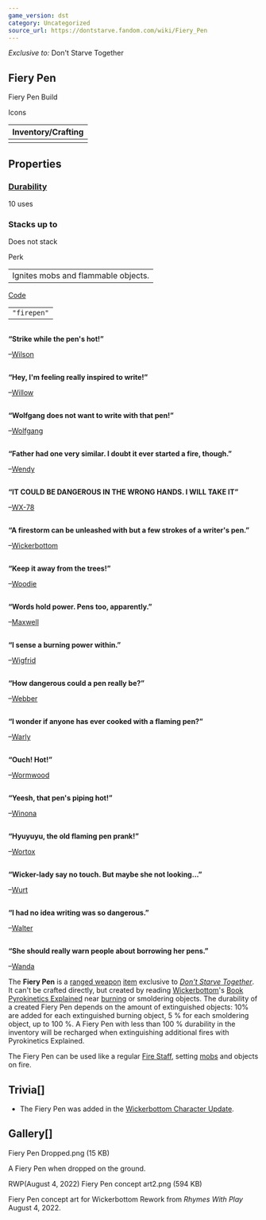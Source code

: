 ```yaml
---
game_version: dst
category: Uncategorized
source_url: https://dontstarve.fandom.com/wiki/Fiery_Pen
---
```


*Exclusive to:* Don't Starve Together

## Fiery Pen

Fiery Pen Build

Icons

| Inventory/Crafting |
| --- |
|  |

## Properties

### [Durability](/wiki/Durability "Durability")

10 uses

### Stacks up to

Does not stack

Perk

|  |
| --- |
| Ignites mobs and flammable objects. |

[Code](/wiki/Console "Console")

|  |
| --- |
| `"firepen"` |

![](data:image/gif;base64,R0lGODlhAQABAIABAAAAAP///yH5BAEAAAEALAAAAAABAAEAQAICTAEAOw%3D%3D)

**“**Strike while the pen's hot!**”**

–[Wilson](/wiki/Wilson "Wilson")

![](data:image/gif;base64,R0lGODlhAQABAIABAAAAAP///yH5BAEAAAEALAAAAAABAAEAQAICTAEAOw%3D%3D)

**“**Hey, I'm feeling really inspired to write!**”**

–[Willow](/wiki/Willow "Willow")

![](data:image/gif;base64,R0lGODlhAQABAIABAAAAAP///yH5BAEAAAEALAAAAAABAAEAQAICTAEAOw%3D%3D)

**“**Wolfgang does not want to write with that pen!**”**

–[Wolfgang](/wiki/Wolfgang "Wolfgang")

![](data:image/gif;base64,R0lGODlhAQABAIABAAAAAP///yH5BAEAAAEALAAAAAABAAEAQAICTAEAOw%3D%3D)

**“**Father had one very similar. I doubt it ever started a fire, though.**”**

–[Wendy](/wiki/Wendy "Wendy")

![](data:image/gif;base64,R0lGODlhAQABAIABAAAAAP///yH5BAEAAAEALAAAAAABAAEAQAICTAEAOw%3D%3D)

**“**IT COULD BE DANGEROUS IN THE WRONG HANDS. I WILL TAKE IT**”**

–[WX-78](/wiki/WX-78 "WX-78")

![](data:image/gif;base64,R0lGODlhAQABAIABAAAAAP///yH5BAEAAAEALAAAAAABAAEAQAICTAEAOw%3D%3D)

**“**A firestorm can be unleashed with but a few strokes of a writer's pen.**”**

–[Wickerbottom](/wiki/Wickerbottom "Wickerbottom")

![](data:image/gif;base64,R0lGODlhAQABAIABAAAAAP///yH5BAEAAAEALAAAAAABAAEAQAICTAEAOw%3D%3D)

**“**Keep it away from the trees!**”**

–[Woodie](/wiki/Woodie "Woodie")

![](data:image/gif;base64,R0lGODlhAQABAIABAAAAAP///yH5BAEAAAEALAAAAAABAAEAQAICTAEAOw%3D%3D)

**“**Words hold power. Pens too, apparently.**”**

–[Maxwell](/wiki/Maxwell "Maxwell")

![](data:image/gif;base64,R0lGODlhAQABAIABAAAAAP///yH5BAEAAAEALAAAAAABAAEAQAICTAEAOw%3D%3D)

**“**I sense a burning power within.**”**

–[Wigfrid](/wiki/Wigfrid "Wigfrid")

![](data:image/gif;base64,R0lGODlhAQABAIABAAAAAP///yH5BAEAAAEALAAAAAABAAEAQAICTAEAOw%3D%3D)

**“**How dangerous could a pen really be?**”**

–[Webber](/wiki/Webber "Webber")

![](data:image/gif;base64,R0lGODlhAQABAIABAAAAAP///yH5BAEAAAEALAAAAAABAAEAQAICTAEAOw%3D%3D)

**“**I wonder if anyone has ever cooked with a flaming pen?**”**

–[Warly](/wiki/Warly "Warly")

![](data:image/gif;base64,R0lGODlhAQABAIABAAAAAP///yH5BAEAAAEALAAAAAABAAEAQAICTAEAOw%3D%3D)

**“**Ouch! Hot!**”**

–[Wormwood](/wiki/Wormwood "Wormwood")

![](data:image/gif;base64,R0lGODlhAQABAIABAAAAAP///yH5BAEAAAEALAAAAAABAAEAQAICTAEAOw%3D%3D)

**“**Yeesh, that pen's piping hot!**”**

–[Winona](/wiki/Winona "Winona")

![](data:image/gif;base64,R0lGODlhAQABAIABAAAAAP///yH5BAEAAAEALAAAAAABAAEAQAICTAEAOw%3D%3D)

**“**Hyuyuyu, the old flaming pen prank!**”**

–[Wortox](/wiki/Wortox "Wortox")

![](data:image/gif;base64,R0lGODlhAQABAIABAAAAAP///yH5BAEAAAEALAAAAAABAAEAQAICTAEAOw%3D%3D)

**“**Wicker-lady say no touch. But maybe she not looking...**”**

–[Wurt](/wiki/Wurt "Wurt")

![](data:image/gif;base64,R0lGODlhAQABAIABAAAAAP///yH5BAEAAAEALAAAAAABAAEAQAICTAEAOw%3D%3D)

**“**I had no idea writing was so dangerous.**”**

–[Walter](/wiki/Walter "Walter")

![](data:image/gif;base64,R0lGODlhAQABAIABAAAAAP///yH5BAEAAAEALAAAAAABAAEAQAICTAEAOw%3D%3D)

**“**She should really warn people about borrowing her pens.**”**

–[Wanda](/wiki/Wanda "Wanda")

The **Fiery Pen** is a [ranged weapon](/wiki/Ranged_weapon "Ranged weapon") [item](/wiki/Item "Item") exclusive to *[Don't Starve Together](/wiki/Don%27t_Starve_Together "Don't Starve Together")*. It can't be crafted directly, but created by reading [Wickerbottom](/wiki/Wickerbottom/Don%27t_Starve_Together "Wickerbottom/Don't Starve Together")'s [Book](/wiki/Book "Book") [Pyrokinetics Explained](/wiki/Pyrokinetics_Explained "Pyrokinetics Explained") near [burning](/wiki/Fire "Fire") or smoldering objects. The durability of a created Fiery Pen depends on the amount of extinguished objects: 10% are added for each extinguished burning object, 5 % for each smoldering object, up to 100 %. A Fiery Pen with less than 100 % durability in the inventory will be recharged when extinguishing additional fires with Pyrokinetics Explained.

The Fiery Pen can be used like a regular [Fire Staff](/wiki/Fire_Staff "Fire Staff"), setting [mobs](/wiki/Mobs "Mobs") and objects on fire.

## Trivia[]

* The Fiery Pen was added in the [Wickerbottom Character Update](/wiki/Don%27t_Starve_Together/Version_History/2022#August_4,_2022_-_Wickerbottom_Character_Update "Don't Starve Together/Version History/2022").

## Gallery[]

Fiery Pen Dropped.png (15 KB)

A Fiery Pen when dropped on the ground.

RWP(August 4, 2022) Fiery Pen concept art2.png (594 KB)

Fiery Pen concept art for Wickerbottom Rework from *Rhymes With Play* August 4, 2022.